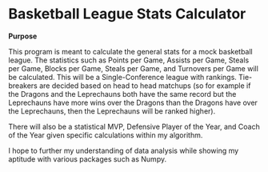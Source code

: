 # Basketball League Stats Calculator

<b>Purpose</b>

This program is meant to calculate the general stats for a mock basketball league. The statistics such as Points per Game, Assists per Game, Steals per Game, Blocks per Game, Steals per Game, and Turnovers per Game will be calculated. This will be a Single-Conference league with rankings. Tie-breakers are decided based on head to head matchups (so for example if the Dragons and the Leprechauns both have the same record but the Leprechauns have more wins over the Dragons than the Dragons have over the Leprechauns, then the Leprechauns will be ranked higher).

There will also be a statistical MVP, Defensive Player of the Year, and Coach of the Year given specific calculations within my algorithm.

I hope to further my understanding of data analysis while showing my aptitude with various packages such as Numpy.
